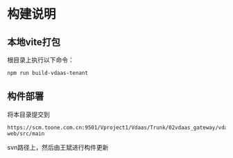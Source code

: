 # 构建说明

## 本地vite打包

根目录上执行以下命令：
```sh
npm run build-vdaas-tenant
```

## 构件部署

将本目录提交到
```url
https://scm.toone.com.cn:9501/Vproject1/Vdaas/Trunk/02vdaas_gateway/vdaas-web/src/main
```
svn路径上，然后由王斌进行构件更新